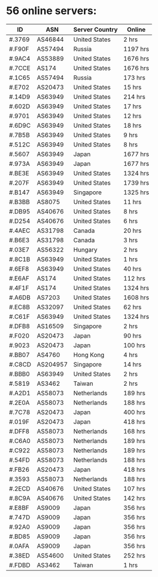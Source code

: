 # 56 online servers:

| ID | ASN | Server Country | Online |
| ------ | ------ | ------ | ------ |
| #.3769 | AS46844 | United States | 2 hrs |
| #.F90F | AS57494 | Russia | 1197 hrs |
| #.9AC4 | AS53889 | United States | 1676 hrs |
| #.7CCE | AS174 | United States | 1676 hrs |
| #.1C65 | AS57494 | Russia | 173 hrs |
| #.E702 | AS20473 | United States | 15 hrs |
| #.14D9 | AS63949 | United States | 214 hrs |
| #.602D | AS63949 | United States | 17 hrs |
| #.9701 | AS63949 | United States | 12 hrs |
| #.6D9C | AS63949 | United States | 18 hrs |
| #.7B5B | AS63949 | United States | 9 hrs |
| #.512C | AS63949 | United States | 8 hrs |
| #.5607 | AS63949 | Japan | 1677 hrs |
| #.973A | AS63949 | Japan | 1677 hrs |
| #.BE3E | AS63949 | United States | 1324 hrs |
| #.207F | AS63949 | United States | 1739 hrs |
| #.B147 | AS63949 | Singapore | 1325 hrs |
| #.B3BB | AS8075 | United States | 11 hrs |
| #.DB95 | AS40676 | United States | 8 hrs |
| #.D254 | AS40676 | United States | 6 hrs |
| #.4AEC | AS31798 | Canada | 20 hrs |
| #.B6E3 | AS31798 | Canada | 3 hrs |
| #.03E7 | AS56322 | Hungary | 2 hrs |
| #.8C1B | AS63949 | United States | 1 hrs |
| #.6EF8 | AS63949 | United States | 40 hrs |
| #.E6AF | AS174 | United States | 112 hrs |
| #.4F1F | AS174 | United States | 1324 hrs |
| #.A6DB | AS7203 | United States | 1608 hrs |
| #.EC8B | AS32097 | United States | 62 hrs |
| #.C61F | AS63949 | United States | 1324 hrs |
| #.DFB8 | AS16509 | Singapore | 2 hrs |
| #.F020 | AS20473 | Japan | 90 hrs |
| #.9023 | AS20473 | Japan | 100 hrs |
| #.BB07 | AS4760 | Hong Kong | 4 hrs |
| #.C8CD | AS204957 | Singapore | 14 hrs |
| #.BBB0 | AS63949 | United States | 2 hrs |
| #.5819 | AS3462 | Taiwan | 2 hrs |
| #.A2D1 | AS58073 | Netherlands | 189 hrs |
| #.2E0A | AS58073 | Netherlands | 188 hrs |
| #.7C78 | AS20473 | Japan | 400 hrs |
| #.019F | AS20473 | Japan | 418 hrs |
| #.DFF8 | AS58073 | Netherlands | 168 hrs |
| #.C6A0 | AS58073 | Netherlands | 189 hrs |
| #.C922 | AS58073 | Netherlands | 189 hrs |
| #.54FD | AS58073 | Netherlands | 188 hrs |
| #.FB26 | AS20473 | Japan | 418 hrs |
| #.3593 | AS58073 | Netherlands | 188 hrs |
| #.2ECD | AS40676 | United States | 107 hrs |
| #.8C9A | AS40676 | United States | 142 hrs |
| #.E8BF | AS9009 | Japan | 356 hrs |
| #.747D | AS9009 | Japan | 356 hrs |
| #.92A0 | AS9009 | Japan | 356 hrs |
| #.BD85 | AS9009 | Japan | 356 hrs |
| #.0AFA | AS9009 | Japan | 356 hrs |
| #.38ED | AS54600 | United States | 252 hrs |
| #.FDBD | AS3462 | Taiwan | 1 hrs |

